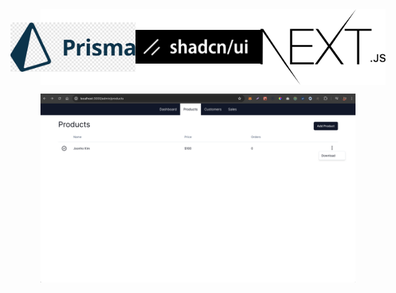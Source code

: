 <div style="display: flex; flex-direction: row; justify-content: center; align-items: center; background-color: #FFFFFF;">
<img src='https://github.com/Louis-jk/fullstack_ecommerce_store/raw/main/image-2.png' width='200' alt='prisma' title='prisma' />
<img src='https://github.com/Louis-jk/fullstack_ecommerce_store/raw/main/image-1.png' width='200' alt='shadcn ui' title='shadcn ui' />
<img src='https://github.com/Louis-jk/fullstack_ecommerce_store/raw/main/image-3.png' width='200' alt='nextjs' title='nextjs' />
</div>

![alt text](image.png)

